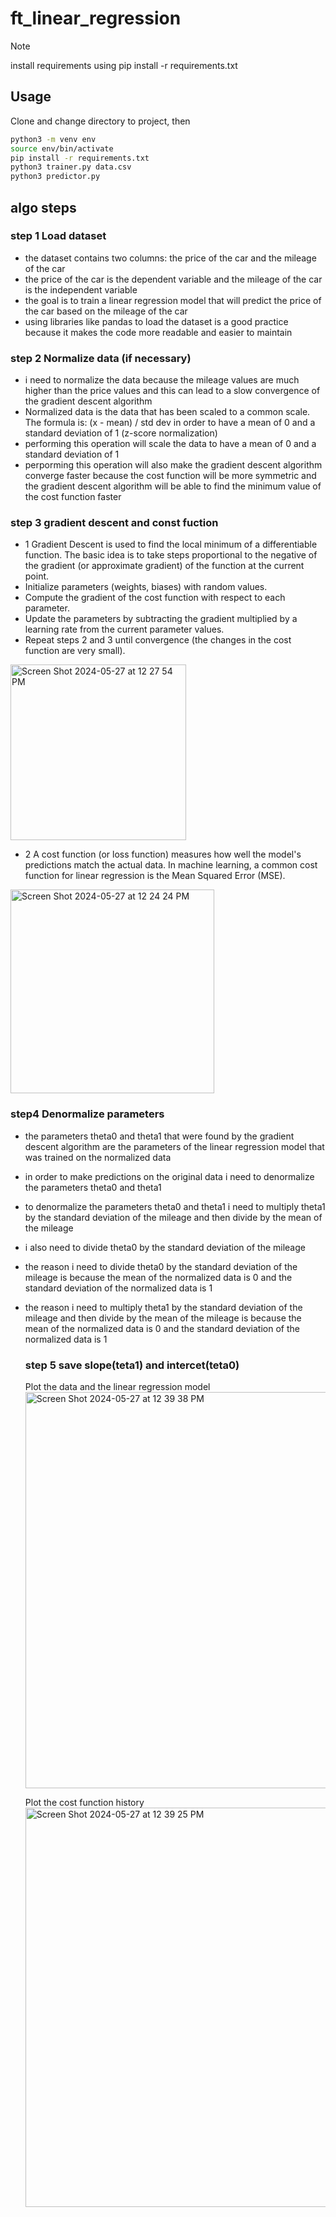# ft_linear_regression

> [!NOTE]
> install requirements using pip install -r requirements.txt

## Usage

Clone and change directory to project, then
```bash
python3 -m venv env
source env/bin/activate
pip install -r requirements.txt
python3 trainer.py data.csv
python3 predictor.py
```
## algo steps
### step 1 Load dataset
- the dataset contains two columns: the price of the car and the mileage of the car
- the price of the car is the dependent variable and the mileage of the car is the independent variable
- the goal is to train a linear regression model that will predict the price of the car based on the mileage of the car
- using libraries like pandas to load the dataset is a good practice because it makes the code more readable and easier to maintain
### step 2 Normalize data (if necessary)
- i need to normalize the data because the mileage values are much higher than the price values and this can lead to a slow convergence of the gradient descent algorithm
- Normalized data is the data that has been scaled to a common scale. The formula is: (x - mean) / std dev in order to have a mean of 0 and a standard deviation of 1  (z-score normalization)
- performing this operation will scale the data to have a mean of 0 and a standard deviation of 1
- perporming this operation will also make the gradient descent algorithm converge faster because the cost function will be more symmetric and the gradient descent algorithm will be able to find the minimum value of the cost function faster
### step 3 gradient descent and const fuction
- 1 Gradient Descent is used to find the local minimum of a differentiable function. The basic idea is to take steps proportional to the negative of the gradient (or approximate gradient) of the function at the current point. <br>
- Initialize parameters (weights, biases) with random values. <br>
- Compute the gradient of the cost function with respect to each parameter.<br>
- Update the parameters by subtracting the gradient multiplied by a learning rate from the current parameter values.<br>
- Repeat steps 2 and 3 until convergence (the changes in the cost function are very small).<br>
    
<img width="281" alt="Screen Shot 2024-05-27 at 12 27 54 PM" src="https://github.com/ILKAY-BRAHIM/ft_linear_regression/assets/88441828/58f938d4-52ff-4fb7-8b8d-465335a6cce8"> <br>

  - 2 A cost function (or loss function) measures how well the model's predictions match the actual data. In machine learning, a common cost function for linear regression is the Mean Squared Error (MSE).
        
  <img width="326" alt="Screen Shot 2024-05-27 at 12 24 24 PM" src="https://github.com/ILKAY-BRAHIM/ft_linear_regression/assets/88441828/28f7bab3-2d83-4f42-b737-87617315e135"> <br>
  ### step4 Denormalize parameters
  - the parameters theta0 and theta1 that were found by the gradient descent algorithm are the parameters of the linear regression model that was trained on the normalized data <br>
  - in order to make predictions on the original data i need to denormalize the parameters theta0 and theta1 <br>
  - to denormalize the parameters theta0 and theta1 i need to multiply theta1 by the standard deviation of the mileage and then divide by the mean of the mileage <br>
  - i also need to divide theta0 by the standard deviation of the mileage <br> 
  - the reason i need to divide theta0 by the standard deviation of the mileage is because the mean of the normalized data is 0 and the standard deviation of the normalized data is 1 <br>
- the reason i need to multiply theta1 by the standard deviation of the mileage and then divide by the mean of the mileage is because the mean of the normalized data is 0 and the standard deviation of the normalized data is 1 <br>
  ### step 5 save slope(teta1) and intercet(teta0)
  Plot the data and the linear regression model <br>
<img width="634" alt="Screen Shot 2024-05-27 at 12 39 38 PM" src="https://github.com/ILKAY-BRAHIM/ft_linear_regression/assets/88441828/3a3479f4-8a7c-49dd-814e-1bcb3fd9dcf1"> <br>

  Plot the cost function history <br>
  <img width="639" alt="Screen Shot 2024-05-27 at 12 39 25 PM" src="https://github.com/ILKAY-BRAHIM/ft_linear_regression/assets/88441828/4b2e8772-5702-47c6-bf7e-475b5c380d3c"> <br>

